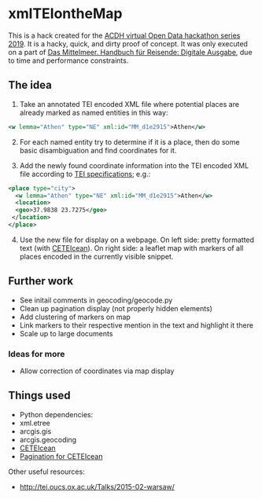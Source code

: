 # xmlTEIontheMap
This is a hack created for the [ACDH virtual Open Data hackathon series 2019](https://github.com/acdh-oeaw/ACDHhackathonODD). It is a hacky, quick, and dirty proof of concept.
It was only executed on a part of [Das Mittelmeer. Handbuch für Reisende: Digitale Ausgabe](https://id.acdh.oeaw.ac.at/traveldigital/Corpus/Baedeker-Mittelmeer_1909.xml), due to time and performance constraints.

## The idea
1. Take an annotated TEI encoded XML file where potential places are already marked as named entities in this way:
```xml
<w lemma="Athen" type="NE" xml:id="MM_d1e2915">Athen</w>
```

2. For each named entity try to determine if it is a place, then do some basic disambiguation and find coordinates for it.

3. Add the newly found coordinate information into the TEI encoded XML file according to [TEI specifications](https://www.tei-c.org/release/doc/tei-p5-doc/en/html/ND.html#NDGEOG); e.g.:
```xml
<place type="city">
  <w lemma="Athen" type="NE" xml:id="MM_d1e2915">Athen</w>
  <location>
  <geo>37.9838 23.7275</geo>
 </location>
</place>
```

4. Use the new file for display on a webpage. On left side: pretty formatted text (with [CETEIcean](https://github.com/TEIC/CETEIcean)). On right side: a leaflet map with markers of all places encoded in the currently visible snippet.

## Further work
* See initail comments in geocoding/geocode.py
* Clean up pagination display (not properly hidden elements)
* Add clustering of markers on map
* Link markers to their respective mention in the text and highlight it there
* Scale up to large documents

### Ideas for more
* Allow correction of coordinates via map display

## Things used
* Python dependencies:
 * xml.etree
 * arcgis.gis
 * arcgis.geocoding
* [CETEIcean](https://github.com/TEIC/CETEIcean)
* [Pagination for CETEIcean](https://github.com/raffazizzi/ceteicean-pagination)

Other useful resources:
* http://tei.oucs.ox.ac.uk/Talks/2015-02-warsaw/
